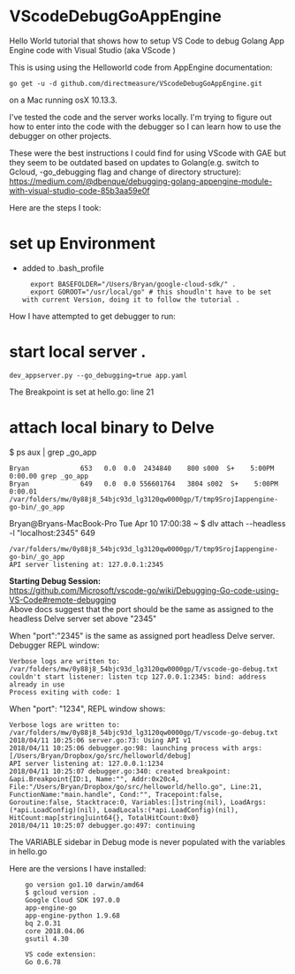 # VScodeDebugGoAppEngine
Hello World tutorial that shows how to setup VS Code to debug Golang App Engine code with Visual Studio (aka VScode )

This is using using the Helloworld code from AppEngine documentation:

    go get -u -d github.com/directmeasure/VScodeDebugGoAppEngine.git

on a Mac running osX 10.13.3.   

I've tested the code and the server works locally. I'm trying to figure out how to enter into the code with the debugger so I can learn how to use the debugger on other projects.

These were the best instructions I could find for using VScode with GAE but they seem to be outdated based on updates to Golang(e.g.  switch to Gcloud, -go_debugging flag and change of directory structure):  
https://medium.com/@dbenque/debugging-golang-appengine-module-with-visual-studio-code-85b3aa59e0f 

Here are the steps I took:
# set up Environment
- added to .bash_profile  

        export BASEFOLDER="/Users/Bryan/google-cloud-sdk/" . 
        export GOROOT="/usr/local/go" # this shoudln't have to be set with current Version, doing it to follow the tutorial . 

How I have attempted to get debugger to run:  

# start local server .  

    dev_appserver.py --go_debugging=true app.yaml


The Breakpoint is set at hello.go: line 21

# attach local binary to Delve  

$ ps aux | grep _go_app

    Bryan             653   0.0  0.0  2434840    800 s000  S+    5:00PM   0:00.00 grep _go_app
    Bryan             649   0.0  0.0 556601764   3804 s002  S+    5:00PM   0:00.01 /var/folders/mw/0y88j8_54bjc93d_lg3120qw0000gp/T/tmp9SrojIappengine-go-bin/_go_app

Bryan@Bryans-MacBook-Pro Tue Apr 10 17:00:38 ~ 
$ dlv attach --headless -l "localhost:2345" 649 

    /var/folders/mw/0y88j8_54bjc93d_lg3120qw0000gp/T/tmp9SrojIappengine-go-bin/_go_app
    API server listening at: 127.0.0.1:2345


**Starting Debug Session:**  
https://github.com/Microsoft/vscode-go/wiki/Debugging-Go-code-using-VS-Code#remote-debugging  
Above docs suggest that the port should be the same as assigned to the headless Delve server set above "2345"

When "port":"2345" is the same as assigned port headless Delve server. 
Debugger REPL window:

    Verbose logs are written to:
    /var/folders/mw/0y88j8_54bjc93d_lg3120qw0000gp/T/vscode-go-debug.txt
    couldn't start listener: listen tcp 127.0.0.1:2345: bind: address already in use
    Process exiting with code: 1

When "port": "1234", REPL window shows:

    Verbose logs are written to:
    /var/folders/mw/0y88j8_54bjc93d_lg3120qw0000gp/T/vscode-go-debug.txt
    2018/04/11 10:25:06 server.go:73: Using API v1
    2018/04/11 10:25:06 debugger.go:98: launching process with args: [/Users/Bryan/Dropbox/go/src/helloworld/debug]
    API server listening at: 127.0.0.1:1234
    2018/04/11 10:25:07 debugger.go:340: created breakpoint: &api.Breakpoint{ID:1, Name:"", Addr:0x20c4, File:"/Users/Bryan/Dropbox/go/src/helloworld/hello.go", Line:21, FunctionName:"main.handle", Cond:"", Tracepoint:false, Goroutine:false, Stacktrace:0, Variables:[]string(nil), LoadArgs:(*api.LoadConfig)(nil), LoadLocals:(*api.LoadConfig)(nil), HitCount:map[string]uint64{}, TotalHitCount:0x0}
    2018/04/11 10:25:07 debugger.go:497: continuing
    
The VARIABLE sidebar in Debug mode is never populated with the variables in hello.go


Here are the versions I have installed:  

        go version go1.10 darwin/amd64  
        $ gcloud version . 
        Google Cloud SDK 197.0.0
        app-engine-go 
        app-engine-python 1.9.68
        bq 2.0.31
        core 2018.04.06
        gsutil 4.30

        VS code extension:
        Go 0.6.78